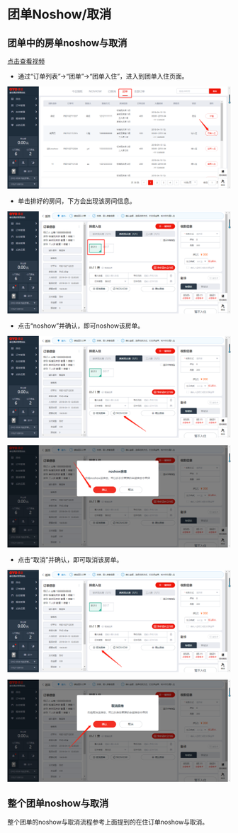 # 团单Noshow/取消

## 团单中的房单noshow与取消

[点击查看视频](http://crs-pms-vidio.oss-cn-beijing.aliyuncs.com/%E5%A4%9C%E5%AE%A1-%E5%9B%A2%E5%8D%95%E9%83%A8%E5%88%86%E5%8F%96%E6%B6%88%26%E9%83%A8%E5%88%86noshow.mp4)

* 通过“订单列表”→“团单”→“团单入住”，进入到团单入住页面。

![](../../.gitbook/assets/image%20%28169%29.png)

* 单击排好的房间，下方会出现该房间信息。

![](../../.gitbook/assets/image%20%28186%29.png)

* 点击“noshow”并确认，即可noshow该房单。

![](../../.gitbook/assets/image%20%28582%29.png)

![](../../.gitbook/assets/image%20%2814%29.png)

* 点击“取消”并确认，即可取消该房单。 

![](../../.gitbook/assets/image%20%2874%29.png)

![](../../.gitbook/assets/image%20%28419%29.png)

## 整个团单noshow与取消

整个团单的noshow与取消流程参考上面提到的在住订单noshow与取消。

